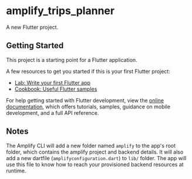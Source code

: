 # amplify_trips_planner

A new Flutter project.

## Getting Started

This project is a starting point for a Flutter application.

A few resources to get you started if this is your first Flutter project:

- [Lab: Write your first Flutter app](https://docs.flutter.dev/get-started/codelab)
- [Cookbook: Useful Flutter samples](https://docs.flutter.dev/cookbook)

For help getting started with Flutter development, view the
[online documentation](https://docs.flutter.dev/), which offers tutorials,
samples, guidance on mobile development, and a full API reference.


## Notes

The Amplify CLI will add a new folder named `amplify` to the app's root folder, which contains the amplify project and backend details. It will also add a new dartfile (`amplifyconfiguration.dart`) to `lib/` folder. The app will use this file to know how to reach your provisioned backend resources at runtime.

